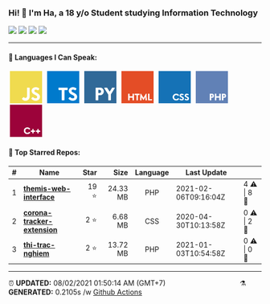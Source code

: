<h3>Hi! 👋 I'm Ha, a 18 y/o Student studying Information Technology</h3>
<span>
	<img src="https://img.shields.io/badge/23-STARS-8cecff?style=for-the-badge">
	<img src="https://img.shields.io/badge/7-REPOS-f2e174?style=for-the-badge">
	<img src="https://img.shields.io/badge/6-FOLLOWERS-ff9eb6?style=for-the-badge">
	<img src="https://estruyf-github.azurewebsites.net/api/VisitorHit?user=belivipro9x99&repo=belivipro9x99&countColor=#ff85c8">
</span>

<hr>

<h4>🧬 Languages I Can Speak:</h4>
<span>
	<img style="margin: 0 3px" width="64" src="assets/icons/js.png" title="JavaScript">
	<img style="margin: 0 3px" width="64" src="assets/icons/ts.png" title="TypeScript">
	<img style="margin: 0 3px" width="64" src="assets/icons/py.png" title="Python">
	<img style="margin: 0 3px" width="64" src="assets/icons/html.png" title="Hypertext Markup Language">
	<img style="margin: 0 3px" width="64" src="assets/icons/css.png" title="Cascading Style Sheets">
	<img style="margin: 0 3px" width="64" src="assets/icons/php.png" title="Hypertext Preprocessor">
	<img style="margin: 0 3px" width="64" src="assets/icons/cpp.png" title="C++">
</span>

<h4>🥇 Top Starred Repos:</h4>

|#|Name|Star|Size|Language|Last Update||
|---|---|---:|---:|:---:|---|--|
|1|**[themis-web-interface](https://github.com/belivipro9x99/themis-web-interface)**|19 ⭐|24.33 MB|PHP|2021-02-06T09:16:04Z|4 ⚠  \|  8 🍴|
|2|**[corona-tracker-extension](https://github.com/belivipro9x99/corona-tracker-extension)**|2 ⭐|6.68 MB|CSS|2020-04-30T10:13:58Z|0 ⚠  \|  2 🍴|
|3|**[thi-trac-nghiem](https://github.com/belivipro9x99/thi-trac-nghiem)**|2 ⭐|13.72 MB|PHP|2021-01-03T10:54:58Z|0 ⚠  \|  0 🍴|


<hr>

<span style="clear: both">
	<span align="left">⏰ <b>UPDATED:</b> 08/02/2021 01:50:14 AM (GMT+7)</span>
	<span>&emsp;&emsp;&emsp;&emsp;&emsp;&emsp;&emsp;&emsp;&emsp;&emsp;</span>
	<span align="right">⚗ <b>GENERATED:</b> 0.2105s /w <a href="https://github.com/belivipro9x99/belivipro9x99/actions" target="_blank">Github Actions</a></span>
</span>